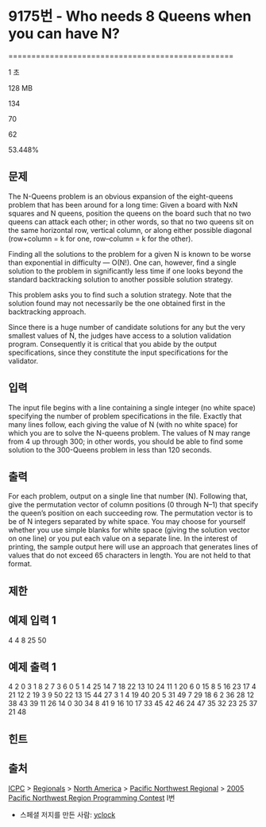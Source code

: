 # 9175번 - Who needs 8 Queens when you can have N?


=================================================

1 초

128 MB

134

70

62

53.448%

문제
--

The N-Queens problem is an obvious expansion of the eight-queens problem that has been around for a long time: Given a board with NxN squares and N queens, position the queens on the board such that no two queens can attack each other; in other words, so that no two queens sit on the same horizontal row, vertical column, or along either possible diagonal (row+column = k for one, row–column = k for the other).

Finding all the solutions to the problem for a given N is known to be worse than exponential in difficulty — O(N!). One can, however, find a single solution to the problem in significantly less time if one looks beyond the standard backtracking solution to another possible solution strategy.

This problem asks you to find such a solution strategy. Note that the solution found may not necessarily be the one obtained first in the backtracking approach.

Since there is a huge number of candidate solutions for any but the very smallest values of N, the judges have access to a solution validation program. Consequently it is critical that you abide by the output specifications, since they constitute the input specifications for the validator.

입력
--

The input file begins with a line containing a single integer (no white space) specifying the number of problem specifications in the file. Exactly that many lines follow, each giving the value of N (with no white space) for which you are to solve the N-queens problem. The values of N may range from 4 up through 300; in other words, you should be able to find some solution to the 300-Queens problem in less than 120 seconds.

출력
--

For each problem, output on a single line that number (N). Following that, give the permutation vector of column positions (0 through N–1) that specify the queen’s position on each succeeding row. The permutation vector is to be of N integers separated by white space. You may choose for yourself whether you use simple blanks for white space (giving the solution vector on one line) or you put each value on a separate line. In the interest of printing, the sample output here will use an approach that generates lines of values that do not exceed 65 characters in length. You are not held to that format.

제한
--

예제 입력 1
-------

4
4
8
25
50

예제 출력 1
-------

4
 2 0 3 1
8
 2 7 3 6 0 5 1 4
25
 14 7 18 22 13 10 24 11 1 20 6 0 15 8 5 16 23 17 4 21 12 2 19 3 9
50
 22 13 15 44 27 3 1 4 19 40 20 5 31 49 7 29 18 6 2 36 28 12 38 43
 39 11 26 14 0 30 34 8 41 9 16 10 17 33 45 42 46 24 47 35 32 23
 25 37 21 48

힌트
--

출처
--

[ICPC](/category/1) > [Regionals](/category/7) > [North America](/category/8) > [Pacific Northwest Regional](/category/33) > [2005 Pacific Northwest Region Programming Contest](/category/detail/1104) I번

*   스페셜 저지를 만든 사람: [yclock](/user/yclock)